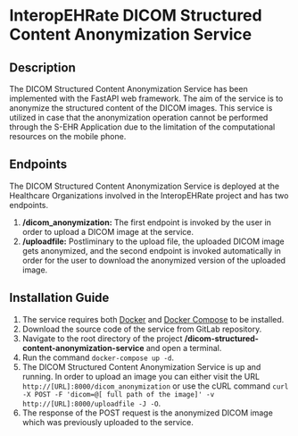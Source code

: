 # InteropEHRate DICOM Structured Content Anonymization Service

## Description

The DICOM Structured Content Anonymization Service has been implemented with the FastAPI web framework. The aim of the service is to anonymize the structured content of the DICOM images. This service is utilized in case that the anonymization operation cannot be performed through the S-EHR Application due to the limitation of the computational resources on the mobile phone. 

## Endpoints

The DICOM Structured Content Anonymization Service is deployed at the Healthcare Organizations involved in the InteropEHRate project and has two endpoints. 

1. **/dicom_anonymization:** The first endpoint is invoked by the user in order to upload a DICOM image at the service.
1. **/uploadfile:** Postliminary to the upload file, the uploaded DICOM image gets anonymized, and the second endpoint is invoked automatically in order for the user to download the anonymized version of the uploaded image.

## Installation Guide

1.	The service requires both [Docker](https://docs.docker.com/get-docker/) and [Docker Compose](https://docs.docker.com/compose/install/) to be installed.
2.	Download the source code of the service from GitLab repository.
3.	Navigate to the root directory of the project **/dicom-structured-content-anonymization-service** and open a terminal.
4.	Run the command `docker-compose up -d`.
5.	The DICOM Structured Content Anonymization Service is up and running. In order to upload an image you can either visit the URL `http://[URL]:8000/dicom_anonymization` or use the cURL command  `curl -X POST -F 'dicom=@[ full path of the image]' -v http://[URL]:8000/uploadfile -J -O`.
6.	The response of the POST request is the anonymized DICOM image which was previously uploaded to the service. 

